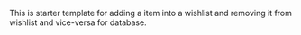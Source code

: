 This is starter template for adding a item into a wishlist and removing it from wishlist and vice-versa for database.